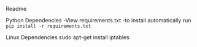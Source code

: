 Readme

Python Dependencies
-View requirements.txt
-to install automatically run `pip install -r requirements.txt`

Linux Dependencies
sudo apt-get install iptables

